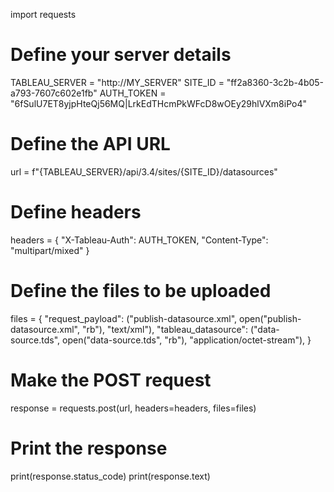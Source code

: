 import requests

# Define your server details
TABLEAU_SERVER = "http://MY_SERVER"
SITE_ID = "ff2a8360-3c2b-4b05-a793-7607c602e1fb"
AUTH_TOKEN = "6fSulU7ET8yjpHteQj56MQ|LrkEdTHcmPkWFcD8wOEy29hlVXm8iPo4"

# Define the API URL
url = f"{TABLEAU_SERVER}/api/3.4/sites/{SITE_ID}/datasources"

# Define headers
headers = {
    "X-Tableau-Auth": AUTH_TOKEN,
    "Content-Type": "multipart/mixed"
}

# Define the files to be uploaded
files = {
    "request_payload": ("publish-datasource.xml", open("publish-datasource.xml", "rb"), "text/xml"),
    "tableau_datasource": ("data-source.tds", open("data-source.tds", "rb"), "application/octet-stream"),
}

# Make the POST request
response = requests.post(url, headers=headers, files=files)

# Print the response
print(response.status_code)
print(response.text)
